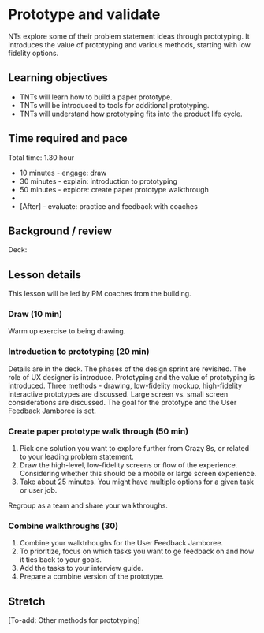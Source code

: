 # Prototype and validate

NTs explore some of their problem statement ideas through prototyping. It introduces the value of prototyping and various methods, starting with low fidelity options.

## Learning objectives

* TNTs will learn how to build a paper prototype.
* TNTs will be introduced to tools for additional prototyping.
* TNTs will understand how prototyping fits into the product life cycle.

## Time required and pace

Total time: 1.30 hour

* 10 minutes - engage: draw
* 30 minutes - explain: introduction to prototyping
* 50 minutes - explore: create paper prototype walkthrough
* 
* [After] - evaluate: practice and feedback with coaches

## Background / review

Deck:

## Lesson details

This lesson will be led by PM coaches from the building.

### Draw (10 min)

Warm up exercise to being drawing.

### Introduction to prototyping (20 min)

Details are in the deck. The phases of the design sprint are revisited. The role of UX designer is introduce. Prototyping and the value of prototyping is introduced. Three methods - drawing, low-fidelity mockup, high-fidelity interactive prototypes are discussed. Large screen vs. small screen considerations are discussed. The goal for the prototype and the User Feedback Jamboree is set.

### Create paper prototype walk through (50 min)

1. Pick one solution you want to explore further from Crazy 8s, or related to your leading problem statement.
2. Draw the high-level, low-fidelity screens or flow of the experience. Considering whether this should be a mobile or large screen experience.
3. Take about 25 minutes. You might have multiple options for a given task or user job.

Regroup as a team and share your walkthroughs.

### Combine walkthroughs (30)

1. Combine your walktrhoughs for the User Feedback Jamboree.
2. To prioritize, focus on which tasks you want to ge feedback on and how it ties back to your goals.
3. Add the tasks to your interview guide.
4. Prepare a combine version of the prototype.

## Stretch

[To-add: Other methods for prototyping]
